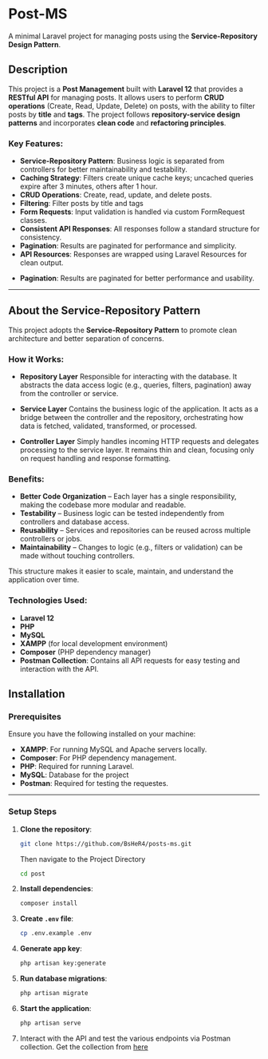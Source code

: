 # Post-MS

A minimal Laravel project for managing posts using the **Service-Repository Design Pattern**.

## Description

This project is a **Post Management** built with **Laravel 12** that provides a **RESTful API** for managing posts. It allows users to perform **CRUD operations** (Create, Read, Update, Delete) on posts, with the ability to filter posts by **title** and **tags**. The project follows **repository-service design patterns** and incorporates **clean code** and **refactoring principles**.

### Key Features:

* **Service-Repository Pattern**: Business logic is separated from controllers for better maintainability and testability.
* **Caching Strategy**: Filters create unique cache keys; uncached queries expire after 3 minutes, others after 1 hour.
* **CRUD Operations**: Create, read, update, and delete posts.
* **Filtering**: Filter posts by title and tags
* **Form Requests**: Input validation is handled via custom FormRequest classes.
* **Consistent API Responses**: All responses follow a standard structure for consistency.
* **Pagination**: Results are paginated for performance and simplicity.
* **API Resources**: Responses are wrapped using Laravel Resources for clean output.
- **Pagination**: Results are paginated for better performance and usability.
---

## About the Service-Repository Pattern

This project adopts the **Service-Repository Pattern** to promote clean architecture and better separation of concerns.

### How it Works:

* **Repository Layer**
  Responsible for interacting with the database. It abstracts the data access logic (e.g., queries, filters, pagination) away from the controller or service.

* **Service Layer**
  Contains the business logic of the application. It acts as a bridge between the controller and the repository, orchestrating how data is fetched, validated, transformed, or processed.

* **Controller Layer**
  Simply handles incoming HTTP requests and delegates processing to the service layer. It remains thin and clean, focusing only on request handling and response formatting.

### Benefits:

* **Better Code Organization** – Each layer has a single responsibility, making the codebase more modular and readable.
* **Testability** – Business logic can be tested independently from controllers and database access.
* **Reusability** – Services and repositories can be reused across multiple controllers or jobs.
* **Maintainability** – Changes to logic (e.g., filters or validation) can be made without touching controllers.

This structure makes it easier to scale, maintain, and understand the application over time.


### Technologies Used:
- **Laravel 12**
- **PHP**
- **MySQL**
- **XAMPP** (for local development environment)
- **Composer** (PHP dependency manager)
- **Postman Collection**: Contains all API requests for easy testing and interaction with the API.

## Installation

### Prerequisites

Ensure you have the following installed on your machine:
- **XAMPP**: For running MySQL and Apache servers locally.
- **Composer**: For PHP dependency management.
- **PHP**: Required for running Laravel.
- **MySQL**: Database for the project
- **Postman**: Required for testing the requestes.

---

### Setup Steps

1. **Clone the repository**:

   ```bash
   git clone https://github.com/BsHeR4/posts-ms.git
   ```
   Then navigate to the Project Directory
   ```bash
   cd post
   ```

2. **Install dependencies**:

   ```bash
   composer install
   ```

3. **Create `.env` file**:

   ```bash
   cp .env.example .env
   ```

4. **Generate app key**:

   ```bash
   php artisan key:generate
   ```

5. **Run database migrations**:

   ```bash
   php artisan migrate
   ```

6. **Start the application**:

   ```bash
   php artisan serve
   ```

7. Interact with the API and test the various endpoints via Postman collection.
   Get the collection from [here](https://documenter.getpostman.com/view/33882685/2sB2qgeJiD)
